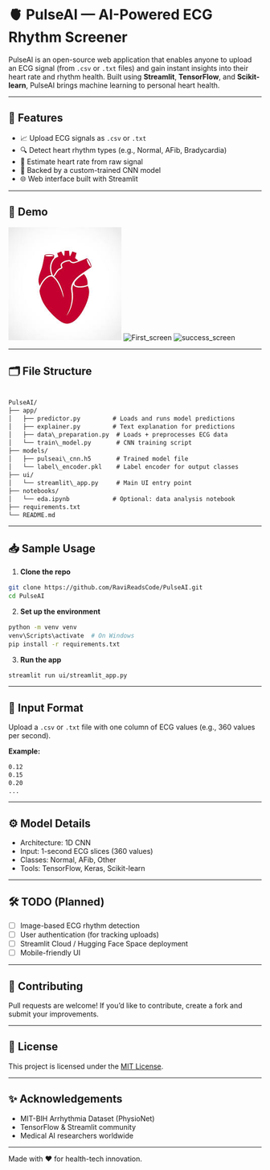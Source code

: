 # 🫀 PulseAI — AI-Powered ECG Rhythm Screener

PulseAI is an open-source web application that enables anyone to upload an ECG signal (from `.csv` or `.txt` files) and gain instant insights into their heart rate and rhythm health. Built using **Streamlit**, **TensorFlow**, and **Scikit-learn**, PulseAI brings machine learning to personal heart health.

---

## 🚀 Features

- 📈 Upload ECG signals as `.csv` or `.txt`
- 🔍 Detect heart rhythm types (e.g., Normal, AFib, Bradycardia)
- 💓 Estimate heart rate from raw signal
- 🧠 Backed by a custom-trained CNN model
- 🌐 Web interface built with Streamlit

---

## 📸 Demo

![PulseAI Screenshot](ui/assets/logo.png)
![First_screen](https://github.com/user-attachments/assets/a2c2b08b-41e5-4cf1-a2e1-cc91ecdd9724)
![success_screen](https://github.com/user-attachments/assets/2b14c82c-6ad6-4a79-b15c-87ac14975443)

---

## 🗂 File Structure

```

PulseAI/
├── app/
│   ├── predictor.py         # Loads and runs model predictions
│   ├── explainer.py         # Text explanation for predictions
│   ├── data\_preparation.py  # Loads + preprocesses ECG data
│   └── train\_model.py       # CNN training script
├── models/
│   ├── pulseai\_cnn.h5       # Trained model file
│   └── label\_encoder.pkl    # Label encoder for output classes
├── ui/
│   └── streamlit\_app.py     # Main UI entry point
├── notebooks/
│   └── eda.ipynb            # Optional: data analysis notebook
├── requirements.txt
└── README.md

````

---

## 📥 Sample Usage

1. **Clone the repo**

```bash
git clone https://github.com/RaviReadsCode/PulseAI.git
cd PulseAI
````

2. **Set up the environment**

```bash
python -m venv venv
venv\Scripts\activate  # On Windows
pip install -r requirements.txt
```

3. **Run the app**

```bash
streamlit run ui/streamlit_app.py
```

---

## 🧪 Input Format

Upload a `.csv` or `.txt` file with one column of ECG values (e.g., 360 values per second).

**Example:**

```
0.12
0.15
0.20
...
```

---

## ⚙️ Model Details

* Architecture: 1D CNN
* Input: 1-second ECG slices (360 values)
* Classes: Normal, AFib, Other
* Tools: TensorFlow, Keras, Scikit-learn

---

## 🛠 TODO (Planned)

* [ ] Image-based ECG rhythm detection
* [ ] User authentication (for tracking uploads)
* [ ] Streamlit Cloud / Hugging Face Space deployment
* [ ] Mobile-friendly UI

---

## 🤝 Contributing

Pull requests are welcome! If you’d like to contribute, create a fork and submit your improvements.

---

## 📄 License

This project is licensed under the [MIT License](LICENSE).

---

## ✨ Acknowledgements

* MIT-BIH Arrhythmia Dataset (PhysioNet)
* TensorFlow & Streamlit community
* Medical AI researchers worldwide

---

Made with ❤️ for health-tech innovation.
